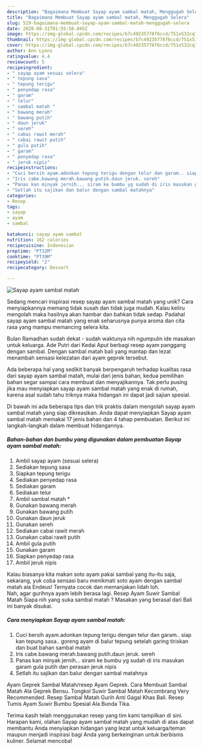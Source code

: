```yaml
---
description: "Bagaimana Membuat Sayap ayam sambal matah, Menggugah Selera"
title: "Bagaimana Membuat Sayap ayam sambal matah, Menggugah Selera"
slug: 519-bagaimana-membuat-sayap-ayam-sambal-matah-menggugah-selera
date: 2020-08-31T01:55:58.845Z
image: https://img-global.cpcdn.com/recipes/b7c49235778f6ccd/751x532cq70/sayap-ayam-sambal-matah-foto-resep-utama.jpg
thumbnail: https://img-global.cpcdn.com/recipes/b7c49235778f6ccd/751x532cq70/sayap-ayam-sambal-matah-foto-resep-utama.jpg
cover: https://img-global.cpcdn.com/recipes/b7c49235778f6ccd/751x532cq70/sayap-ayam-sambal-matah-foto-resep-utama.jpg
author: Ann Lyons
ratingvalue: 4.4
reviewcount: 5
recipeingredient:
- " sayap ayam sesuai selera"
- " tepung sasa"
- " tepung terigu"
- " penyedap rasa"
- " garam"
- " telur"
- " sambal matah "
- " bawang merah"
- " bawang putih"
- " daun jeruk"
- " sereh"
- " cabai rawit merah"
- " cabai rawit putih"
- " gula putih"
- " garam"
- " penyedap rasa"
- " jeruk nipis"
recipeinstructions:
- "Cuci bersih ayam.adonkan tepung terigu dengan telur dan garam.. siap kan tepung sasa.. goreng ayam di balur tepung setelah garing tiriskan dan buat bahan sambal matah"
- "Iris cabe.bawang merah.bawang putih.daun jeruk. sereh"
- "Panas kan minyak jernih... siram ke bumbu yg sudah di iris masukan garam gula putih dan perasan jeruk nipis"
- "Setlah itu sajikan dan balur dengan sambal matahnya"
categories:
- Resep
tags:
- sayap
- ayam
- sambal

katakunci: sayap ayam sambal 
nutrition: 162 calories
recipecuisine: Indonesian
preptime: "PT32M"
cooktime: "PT39M"
recipeyield: "2"
recipecategory: Dessert

---
```



![Sayap ayam sambal matah](https://img-global.cpcdn.com/recipes/b7c49235778f6ccd/751x532cq70/sayap-ayam-sambal-matah-foto-resep-utama.jpg)

Sedang mencari inspirasi resep sayap ayam sambal matah yang unik? Cara menyiapkannya memang tidak susah dan tidak juga mudah. Kalau keliru mengolah maka hasilnya akan hambar dan bahkan tidak sedap. Padahal sayap ayam sambal matah yang enak seharusnya punya aroma dan cita rasa yang mampu memancing selera kita.

Bulan Ramadhan sudah dekat - sudah waktunya nih ngumpulin ide masakan untuk keluarga. Ade Putri dari Kedai Aput berbagi resep ayam panggang dengan sambal. Dengan sambal matah bali yang mantap dan lezat menambah sensasi kelezatan dari ayam geprek tersebut.

Ada beberapa hal yang sedikit banyak berpengaruh terhadap kualitas rasa dari sayap ayam sambal matah, mulai dari jenis bahan, kedua pemilihan bahan segar sampai cara membuat dan menyajikannya. Tak perlu pusing jika mau menyiapkan sayap ayam sambal matah yang enak di rumah, karena asal sudah tahu triknya maka hidangan ini dapat jadi sajian spesial.


Di bawah ini ada beberapa tips dan trik praktis dalam mengolah sayap ayam sambal matah yang siap dikreasikan. Anda dapat menyiapkan Sayap ayam sambal matah memakai 17 jenis bahan dan 4 tahap pembuatan. Berikut ini langkah-langkah dalam membuat hidangannya.

<!--inarticleads1-->

##### Bahan-bahan dan bumbu yang digunakan dalam pembuatan Sayap ayam sambal matah:

1. Ambil  sayap ayam (sesuai selera)
1. Sediakan  tepung sasa
1. Siapkan  tepung terigu
1. Sediakan  penyedap rasa
1. Sediakan  garam
1. Sediakan  telur
1. Ambil  sambal matah *
1. Gunakan  bawang merah
1. Gunakan  bawang putih
1. Gunakan  daun jeruk
1. Gunakan  sereh
1. Sediakan  cabai rawit merah
1. Gunakan  cabai rawit putih
1. Ambil  gula putih
1. Gunakan  garam
1. Siapkan  penyedap rasa
1. Ambil  jeruk nipis


Kalau biasanya kita makan soto ayam pakai sambal yang itu-itu saja, sekarang, yuk coba sensasi baru menikmati soto ayam dengan sambal matah ala Endeus! Ternyata cocok dan memanjakan lidah loh. ⠀⠀⠀⠀⠀⠀ Nah, agar gurihnya ayam lebih berasa lagi. Resep Ayam Suwir Sambal Matah Siapa nih yang suka sambal matah ? Masakan yang berasal dari Bali ini banyak disukai. 

<!--inarticleads2-->

##### Cara menyiapkan Sayap ayam sambal matah:

1. Cuci bersih ayam.adonkan tepung terigu dengan telur dan garam.. siap kan tepung sasa.. goreng ayam di balur tepung setelah garing tiriskan dan buat bahan sambal matah
1. Iris cabe.bawang merah.bawang putih.daun jeruk. sereh
1. Panas kan minyak jernih... siram ke bumbu yg sudah di iris masukan garam gula putih dan perasan jeruk nipis
1. Setlah itu sajikan dan balur dengan sambal matahnya


Ayam Geprek Sambal Matah/resep Ayam Geprek. Cara Membuat Sambal Matah Ala Geprek Bensu. Tongkol Suwir Sambal Matah Kecombrang Very Recommended. Resep Sambal Matah Gurih Anti Gagal Khas Bali. Resep Tumis Ayam Suwir Bumbu Spesial Ala Bunda Tika. 

Terima kasih telah menggunakan resep yang tim kami tampilkan di sini. Harapan kami, olahan Sayap ayam sambal matah yang mudah di atas dapat membantu Anda menyiapkan hidangan yang lezat untuk keluarga/teman maupun menjadi inspirasi bagi Anda yang berkeinginan untuk berbisnis kuliner. Selamat mencoba!

